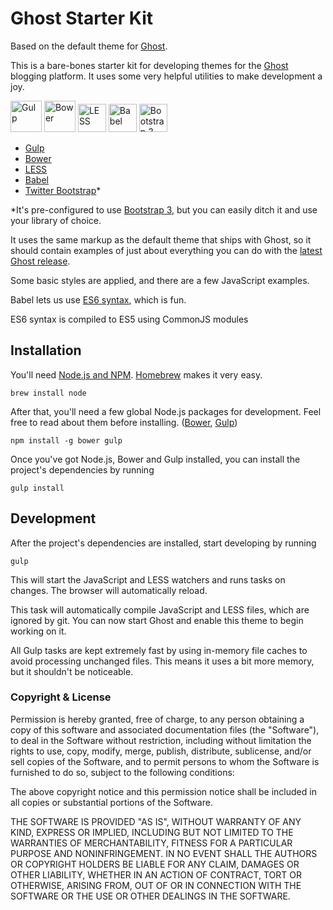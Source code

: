 # Ghost Starter Kit

Based on the default theme for [Ghost](http://github.com/tryghost/ghost/).

This is a bare-bones starter kit for developing themes for the [Ghost](http://ghost.org/) blogging platform. It uses some very helpful utilities to make development a joy.

<img src="https://avatars0.githubusercontent.com/u/6200624" alt="Gulp" height="50">
<img src="https://camo.githubusercontent.com/aad5f0385a2d8524cb366a1bad62bc74e797743a/687474703a2f2f692e696d6775722e636f6d2f516d47485067632e706e67" alt="Bower" height="50">
<img src="http://lesscss.org/public/img/logo.png" alt="LESS" height="45">
<img src="https://babeljs.io/images/logo.svg" alt="Babel" height="45">
<img src="http://upload.wikimedia.org/wikipedia/commons/e/ea/Boostrap_logo.svg" alt="Bootstrap 3" height="45">

- [Gulp](http://gulpjs.com/)
- [Bower](http://bower.io/)
- [LESS](http://lesscss.org/)
- [Babel](https://babeljs.io/)
- [Twitter Bootstrap](http://getbootstrap.com/)*

*It's pre-configured to use [Bootstrap 3](http://getbootstrap.com/), but you can easily ditch it and use your library of choice.

It uses the same markup as the default theme that ships with Ghost, so it should contain examples of just about everything you can do with the [latest Ghost release](https://github.com/TryGhost/Ghost/releases).

Some basic styles are applied, and there are a few JavaScript examples.

Babel lets us use [ES6 syntax](https://github.com/lukehoban/es6features), which is fun.

ES6 syntax is compiled to ES5 using CommonJS modules

## Installation

You'll need [Node.js and NPM](http://nodejs.org/). [Homebrew](http://brew.sh/) makes it very easy.

```
brew install node
```

After that, you'll need a few global Node.js packages for development. Feel free to read about them before installing. ([Bower](http://bower.io/), [Gulp](http://gulpjs.com/))

```
npm install -g bower gulp
```

Once you've got Node.js, Bower and Gulp installed, you can install the project's dependencies by running

```
gulp install
```

## Development

After the project's dependencies are installed, start developing by running

```
gulp
```

This will start the JavaScript and LESS watchers and runs tasks on changes. The browser will automatically reload.

This task will automatically compile JavaScript and LESS files, which are ignored by git. You can now start Ghost and enable this theme to begin working on it.

All Gulp tasks are kept extremely fast by using in-memory file caches to avoid processing unchanged files. This means it uses a bit more memory, but it shouldn't be noticeable.

### Copyright & License

Permission is hereby granted, free of charge, to any person obtaining a copy of this software and associated documentation files (the "Software"), to deal in the Software without restriction, including without limitation the rights to use, copy, modify, merge, publish, distribute, sublicense, and/or sell copies of the Software, and to permit persons to whom the Software is furnished to do so, subject to the following conditions:

The above copyright notice and this permission notice shall be included in all copies or substantial portions of the Software.

THE SOFTWARE IS PROVIDED "AS IS", WITHOUT WARRANTY OF ANY KIND, EXPRESS OR IMPLIED, INCLUDING BUT NOT LIMITED TO THE WARRANTIES OF MERCHANTABILITY, FITNESS FOR A PARTICULAR PURPOSE AND
NONINFRINGEMENT. IN NO EVENT SHALL THE AUTHORS OR COPYRIGHT HOLDERS BE LIABLE FOR ANY CLAIM, DAMAGES OR OTHER LIABILITY, WHETHER IN AN ACTION OF CONTRACT, TORT OR OTHERWISE, ARISING FROM, OUT OF OR IN CONNECTION WITH THE SOFTWARE OR THE USE OR OTHER DEALINGS IN THE SOFTWARE.
